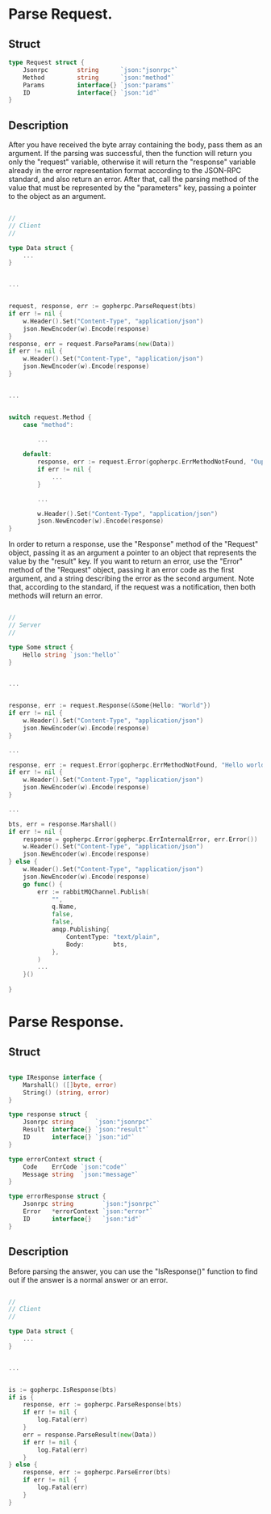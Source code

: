 # Parse Request.
## Struct

```go
type Request struct {
	Jsonrpc        string      `json:"jsonrpc"`
	Method         string      `json:"method"`
	Params         interface{} `json:"params"`
	ID             interface{} `json:"id"`
}
```

## Description

After you have received the byte array containing the body, pass them as an argument. If the parsing was successful, then the function will return you only the "request" variable, otherwise it will return the "response" variable already in the error representation format according to the JSON-RPC standard, and also return an error. After that, call the parsing method of the value that must be represented by the "parameters" key, passing a pointer to the object as an argument.

```go

//
// Client
//

type Data struct {
    ...
}


...


request, response, err := gopherpc.ParseRequest(bts)    
if err != nil {
	w.Header().Set("Content-Type", "application/json")
    json.NewEncoder(w).Encode(response)
}
response, err = request.ParseParams(new(Data))
if err != nil {
	w.Header().Set("Content-Type", "application/json")
    json.NewEncoder(w).Encode(response)
}


...


switch request.Method {
    case "method":

        ...
        
    default:
        response, err := request.Error(gopherpc.ErrMethodNotFound, "Oups")
        if err != nil {
            ...
        }

        ...

        w.Header().Set("Content-Type", "application/json")
        json.NewEncoder(w).Encode(response)
}

```

In order to return a response, use the "Response" method of the "Request" object, passing it as an argument a pointer to an object that represents the value by the "result" key. If you want to return an error, use the "Error" method of the "Request" object, passing it an error code as the first argument, and a string describing the error as the second argument. Note that, according to the standard, if the request was a notification, then both methods will return an error.

```go

//
// Server
//

type Some struct {
    Hello string `json:"hello"`
}


...


response, err := request.Response(&Some{Hello: "World"})
if err != nil {
	w.Header().Set("Content-Type", "application/json")
    json.NewEncoder(w).Encode(response)
}

...

response, err := request.Error(gopherpc.ErrMethodNotFound, "Hello world")
if err != nil {
	w.Header().Set("Content-Type", "application/json")
    json.NewEncoder(w).Encode(response)
}

...

bts, err = response.Marshall()
if err != nil {
	response = gopherpc.Error(gopherpc.ErrInternalError, err.Error())
    w.Header().Set("Content-Type", "application/json")
    json.NewEncoder(w).Encode(response)
} else {
	w.Header().Set("Content-Type", "application/json")
    json.NewEncoder(w).Encode(response)
    go func() {
        err := rabbitMQChannel.Publish(
            "",    
            q.Name,
            false, 
            false,
            amqp.Publishing{
                ContentType: "text/plain",
                Body:        bts,
            },
        )
        ...
    }()
    
}

```

# Parse Response.
## Struct

```go

type IResponse interface {
	Marshall() ([]byte, error)
	String() (string, error)
}

type response struct {
	Jsonrpc string      `json:"jsonrpc"`
	Result  interface{} `json:"result"`
	ID      interface{} `json:"id"`
}

type errorContext struct {
	Code    ErrCode `json:"code"`
	Message string  `json:"message"`
}

type errorResponse struct {
	Jsonrpc string        `json:"jsonrpc"`
	Error   *errorContext `json:"error"`
	ID      interface{}   `json:"id"`
}
```

## Description
Before parsing the answer, you can use the "IsResponse()" function to find out if the answer is a normal answer or an error.

```go

//
// Client
//

type Data struct {
    ...
}


...


is := gopherpc.IsResponse(bts)
if is {
	response, err := gopherpc.ParseResponse(bts)
	if err != nil {
		log.Fatal(err)
	}
	err = response.ParseResult(new(Data))
    if err != nil {
		log.Fatal(err)
	}
} else {
	response, err := gopherpc.ParseError(bts)
	if err != nil {
		log.Fatal(err)
	}
}
```
